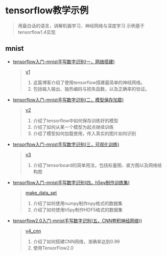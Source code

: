 # tensorflow教学示例

> 用最白话的语言，讲解机器学习、神经网络与深度学习
> 示例基于tensorflow1.4实现

## mnist
- [tensorflow入门-mnist手写数字识别(一，网络搭建)](https://geektutu.com/post/tensorflow-mnist-simplest.html)
    > [v1](mnist/v1)
    > 1. 这篇博客介绍了使用tensorflow搭建最简单的神经网络。
    > 2. 包括输入输出、独热编码与损失函数，以及正确率的验证。
- [tensorflow入门-mnist手写数字识别(二，模型保存加载)](https://geektutu.com/post/tensorflow-mnist-save-ckpt.html)
    > [v2](mnist/v2)
    > 1. 介绍了tensorflow中如何保存训练好的模型
    > 2. 介绍了如何从某一个模型为起点继续训练
    > 3. 介绍了模型如何加载使用，传入真实的图片如何识别
- [tensorflow入门-mnist手写数字识别(三，可视化训练)](https://geektutu.com/post/tensorflow-mnist-tensorboard-training.html)
    > [v3](mnist/v3)
    > 1. 介绍了tensorboard的简单用法，包括标量图、直方图以及网络结构图
- [tensorflow入门-mnist手写数字识别(四，h5py制作训练集)](https://geektutu.com/post/tensorflow-make-npy-hdf5-data-set.html)
    > [make_data_set](make_data_set)
    > 1. 介绍了如何使用numpy制作npy格式的数据集
    > 1. 介绍了如何使用h5py制作HDF5格式的数据集
- [tensorflow2.0入门-mnist手写数字识别(五，CNN卷积神经网络))](https://geektutu.com/post/tensorflow2-mnist-cnn.html)
    > [v4_cnn](mnist/v4_cnn)
    > 1. 介绍了如何搭建CNN网络，准确率达到0.99
    > 1. 使用TensorFlow2.0
